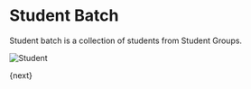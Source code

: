 # Student Batch

Student batch is a collection of students from Student Groups.

<img class="screenshot" alt="Student" src="{{url_prefix}}/assets/img/schools/student/student-batch.png">

{next}
